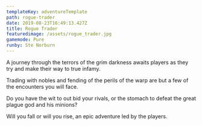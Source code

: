```yaml
---
templateKey: adventureTemplate
path: rogue-trader
date: 2019-08-23T16:49:13.427Z
title: Rogue Trader
featuredimage: /assets/rogue_trader.jpg
gamemode: Pure
runby: Ste Norburn
---
```

A journey through the terrors of the grim darkness awaits players as they try and make their way to true infamy. 

Trading with nobles and fending of the perils of the warp are but a few of the encounters you will face. 

Do you have the wit to out bid your rivals, or the stomach to defeat the great plague god and his minions? 

Will you fall or will you rise, an epic adventure led by the players.
